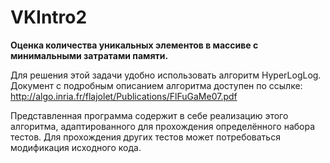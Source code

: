 # VKIntro2
<b>Оценка количества уникальных элементов в массиве с минимальными затратами памяти.</b>

Для решения этой задачи удобно использовать алгоритм HyperLogLog. Документ с подробным описанием алгоритма доступен по ссылке: http://algo.inria.fr/flajolet/Publications/FlFuGaMe07.pdf

Представленная программа содержит в себе реализацию этого алгоритма, адаптированного для прохождения определённого набора тестов.
Для прохождения других тестов может потребоваться модификация исходного кода.
